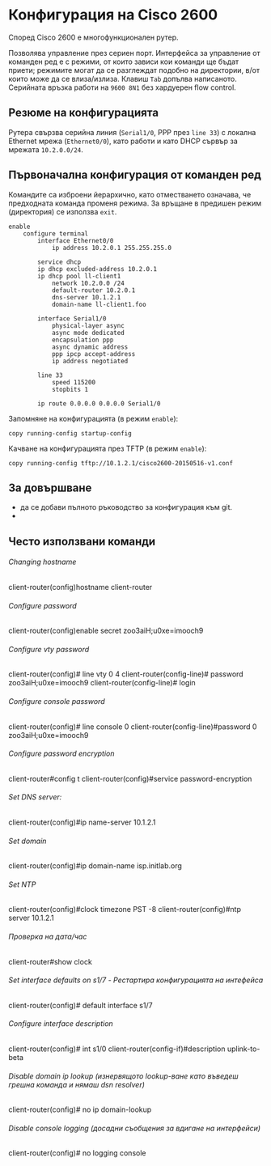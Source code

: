 # Конфигурация на Cisco 2600

Според Cisco 2600 е многофункционален рутер.

Позволява управление през сериен порт. Интерфейса за управление от команден ред е с режими, от които зависи кои команди ще бъдат приети; режимите могат да се разглеждат подобно на директории, в/от които може да се влиза/излиза. Клавиш `Tab` допълва написаното. Серийната връзка работи на `9600 8N1` без хардуерен flow control.

## Резюме на конфигурацията

Рутера свързва серийна линия (`Serial1/0`, PPP през `line 33`) с локална Ethernet мрежа (`Ethernet0/0`), като работи и като DHCP сървър за мрежата `10.2.0.0/24`.

## Първоначална конфигурация от команден ред

Командите са изброени йерархично, като отместването означава, че предходната команда променя режима. За връщане в предишен режим (директория) се използва `exit`.

	enable
		configure terminal
			interface Ethernet0/0
				ip address 10.2.0.1 255.255.255.0
	
			service dhcp
			ip dhcp excluded-address 10.2.0.1
			ip dhcp pool ll-client1
				network 10.2.0.0 /24
				default-router 10.2.0.1
				dns-server 10.1.2.1
				domain-name ll-client1.foo
	
			interface Serial1/0
				physical-layer async
				async mode dedicated
				encapsulation ppp
				async dynamic address
				ppp ipcp accept-address
				ip address negotiated
	
			line 33
				speed 115200
				stopbits 1
	
			ip route 0.0.0.0 0.0.0.0 Serial1/0

Запомняне на конфигурацията (в режим `enable`):

	copy running-config startup-config

Качване на конфигурацията през TFTP (в режим `enable`):

	copy running-config tftp://10.1.2.1/cisco2600-20150516-v1.conf

## За довършване

  * да се добави пълното ръководство за конфигурация към git.
  * 
## Често използвани команди

###### Changing hostname 
client-router(config)hostname client-router

###### Configure password
client-router(config)enable secret zoo3aiH;u0xe=imooch9

###### Configure vty password
client-router(config)# line vty 0 4
client-router(config-line)# password  zoo3aiH;u0xe=imooch9
client-router(config-line)# login

###### Configure console password 
client-router(config)# line console 0
client-router(config-line)#password 0 zoo3aiH;u0xe=imooch9

###### Configure password encryption
client-router#config t
client-router(config)#service password-encryption 


###### Set DNS server: 
client-router(config)#ip name-server 10.1.2.1

###### Set domain
client-router(config)#ip domain-name isp.initlab.org

###### Set NTP
client-router(config)#clock timezone PST -8
client-router(config)#ntp server 10.1.2.1

###### Проверка на дата/час
client-router#show clock

###### Set interface defaults on s1/7 - Рестартира конфигурацията на интефейса 
client-router(config)# default interface s1/7


###### Configure interface description
client-router(config)# int s1/0
client-router(config-if)#description uplink-to-beta    

###### Disable domain ip lookup (изнервящото lookup-ване като въведеш грешна команда и нямаш dsn resolver) 
client-router(config)# no ip domain-lookup

###### Disable console logging (досадни съобщения за вдигане на интерфейси)
client-router(config)# no logging console

